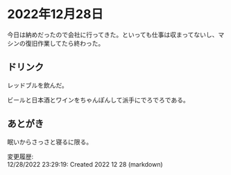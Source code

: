 # 2022年12月28日

今日は納めだったので会社に行ってきた。といっても仕事は収まってないし、マシンの復旧作業してたら終わった。

## ドリンク

レッドブルを飲んだ。

ビールと日本酒とワインをちゃんぽんして派手にでろでろである。

## あとがき

眠いからさっさと寝るに限る。

変更履歴:  
12/28/2022 23:29:19: Created 2022 12 28 (markdown)  
